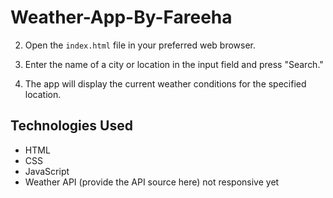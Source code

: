 # Weather-App-By-Fareeha

2. Open the `index.html` file in your preferred web browser.

3. Enter the name of a city or location in the input field and press "Search."

4. The app will display the current weather conditions for the specified location.

## Technologies Used

- HTML
- CSS
- JavaScript
- Weather API (provide the API source here)
not responsive yet
